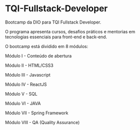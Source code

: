 # TQI-Fullstack-Developer
Bootcamp da DIO para TQI Fullstack Developer. 

O programa apresenta cursos, desafios práticos e mentorias em tecnologias essenciais para front-end e back-end.

O bootcamp está dividido em 8 módulos:

Módulo I - Conteúdo de abertura

Módulo II - HTML/CSS3

Módulo III - Javascript

Módulo IV - ReactJS

Módulo V - SQL

Módulo VI - JAVA

Módulo VII - Spring Framework

Módulo VIII - QA (Quality Assurance)
